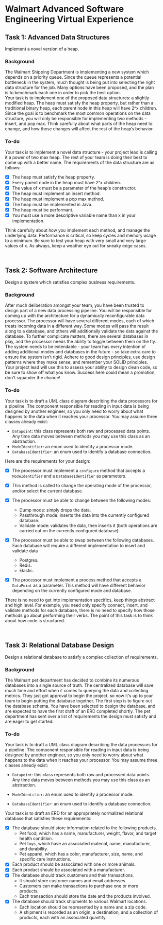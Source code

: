 # Walmart Advanced Software Engineering Virtual Experience

## Task 1: Advanced Data Structures
Implement a novel version of a heap.
### Background
The Walmart Shipping Department is implementing a new system which depends on a priority queue. Since the queue represents a potential bottleneck in the system, much thought is being put into selecting the right data structure for the job. Many options have been proposed, and the plan is to benchmark each one in order to pick the best option.   
Your task is to implement one of the proposed data structures: a slightly modified heap. The heap must satisfy the heap property, but rather than a traditional binary heap, each parent node in this heap will have 2^x children. Since the goal is to benchmark the most common operations on the data structure, you will only be responsible for implementing two methods - insert, and pop max. Think carefully about what parts of the heap need to change, and how those changes will affect the rest of the heap’s behavior.

### To-do
Your task is to implement a novel data structure - your project lead is calling it a power of two max heap. The rest of your team is doing their best to come up with a better name. The requirements of the data structure are as follows:

- [x] The heap must satisfy the heap property.
- [x] Every parent node in the heap must have 2^x children.
- [x] The value of x must be a parameter of the heap's constructor.
- [x] The heap must implement an insert method.
- [x] The heap must implement a pop max method.
- [x] The heap must be implemented in Java.
- [x] The heap must be performant.
- [x] You must use a more descriptive variable name than x in your implementation.  

Think carefully about how you implement each method, and manage the underlying data. Performance is critical, so keep cycles and memory usage to a minimum. Be sure to test your heap with very small and very large values of x. As always, keep a weather eye out for sneaky edge cases.

<br/>

## Task 2: Software Architecture
Design a system which satisfies complex business requirements.
### Background
After much deliberation amongst your team, you have been trusted to design part of a new data processing pipeline. You will be responsible for coming up with the architecture for a dynamically reconfigurable data processor. The processor will have several different modes, each of which treats incoming data in a different way. Some modes will pass the result along to a database, and others will additionally validate the data against the database. To further complicate matters, there are several databases in play, and the processor needs the ability to toggle between them on the fly. The system needs to be extendable - your team has every intention of adding additional modes and databases in the future - so take extra care to ensure the system isn't rigid. Adhere to good design principles, use design patterns where they make sense, and remember your SOLID principles. Your project lead will use this to assess your ability to design clean code, so be sure to show off what you know. Success here could mean a promotion, don't squander the chance!

### To-do
Your task is to draft a UML class diagram describing the data processors for a pipeline. The component responsible for reading in input data is being designed by another engineer, so you only need to worry about what happens to the data when it reaches your processor. You may assume three classes already exist:   

- `Datapoint`: this class represents both raw and processed data points. Any time data moves between methods you may use this class as an abstraction.
- `ModeIdentifier`: an enum used to identify a processor mode.
- `DatabaseIdentifier`: an enum used to identify a database connection.

Here are the requirements for your design:

- [x] The processor must implement a `configure` method that accepts a `ModeIdentifier` and a `DatabaseIdentifier` as parameters. 
- [x] This method is called to change the operating mode of the processor, and/or select the current database.
- [x] The processor must be able to change between the following modes:
    - Dump mode: simply drops the data.
    - Passthrough mode: inserts the data into the currently configured database.
    - Validate mode: validates the data, then inserts it (both operations are carried out on the currently configured database).

- [x] The processor must be able to swap between the following databases. Each database will require a different implementation to insert and validate data
    - Postgres.
    - Redis.
    - Elastic.

- [x] The processor must implement a process method that accepts a `DataPoint` as a parameter.
This method will have different behavior depending on the currently configured mode and database.

There is no need to get into implementation specifics, keep things abstract and high level. For example, you need only specify connect, insert, and validate methods for each database, there is no need to specify how those methods go about performing their verbs. The point of this task is to think about how code is structured. 

<br/>

## Task 3: Relational Database Design
Design a relational database to satisfy a complex collection of requirements.
### Background
The Walmart pet department has decided to combine its numerous databases into a single source of truth. The centralized database will save much time and effort when it comes to querying the data and collecting metrics. They just got approval to begin the project, so now it's up to your team to begin putting the database together. The first step is to figure out the database schema. You have been selected to design the database, and are expected to have the first draft of an ERD completed shortly. The pet department has sent over a list of requirements the design must satisfy and are eager to get started.

### To-do
Your task is to draft a UML class diagram describing the data processors for a pipeline. The component responsible for reading in input data is being designed by another engineer, so you only need to worry about what happens to the data when it reaches your processor. You may assume three classes already exist:

- `Datapoint`: this class represents both raw and processed data points. Any time data moves between methods you may use this class as an abstraction.

- `ModeIdentifier`: an enum used to identify a processor mode.

- `DatabaseIdentifier`: an enum used to identify a database connection.

Your task is to draft an ERD for an appropriately normalized relational database that satisfies these requirements:

- [x] The database should store information related to the following products.
    - Pet food, which has a name, manufacturer, weight, flavor, and target health condition.
    - Pet toys, which have an associated material, name, manufacturer, and durability.
    - Pet apparel, which has a color, manufacturer, size, name, and specific care instructions.
- [x] Each product should be associated with one or more animals.
- [x] Each product should be associated with a manufacturer.
- [x] The database should track customers and their transactions.
    - It should store customer names and email addresses.
    - Customers can make transactions to purchase one or more products.
    - Each transaction should store the date and the products involved.
- [x] The database should track shipments to various Walmart locations.
    - Each location should be represented by a name and a zip code.
    - A shipment is recorded as an origin, a destination, and a collection of products, each with an associated quantity.